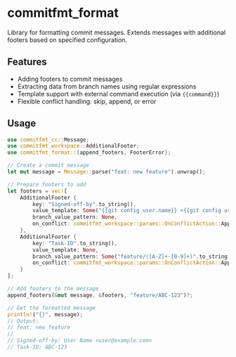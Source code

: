 # commitfmt_format

Library for formatting commit messages. Extends messages with additional footers based on specified configuration.

## Features

- Adding footers to commit messages
- Extracting data from branch names using regular expressions
- Template support with external command execution (via `{{command}}`)
- Flexible conflict handling: skip, append, or error

## Usage

```rust
use commitfmt_cc::Message;
use commitfmt_workspace::AdditionalFooter;
use commitfmt_format::{append_footers, FooterError};

// Create a commit message
let mut message = Message::parse("feat: new feature").unwrap();

// Prepare footers to add
let footers = vec![
    AdditionalFooter {
        key: "Signed-off-by".to_string(),
        value_template: Some("{{git config user.name}} <{{git config user.email}}>".to_string()),
        branch_value_pattern: None,
        on_conflict: commitfmt_workspace::params::OnConflictAction::Append,
    },
    AdditionalFooter {
        key: "Task-ID".to_string(), 
        value_template: None,
        branch_value_pattern: Some("feature/([A-Z]+-[0-9]+)".to_string()),
        on_conflict: commitfmt_workspace::params::OnConflictAction::Append,
    }
];

// Add footers to the message
append_footers(&mut message, &footers, "feature/ABC-123")?;

// Get the formatted message
println!("{}", message);
// Output:
// feat: new feature
//
// Signed-off-by: User Name <user@example.com>
// Task-ID: ABC-123
```
